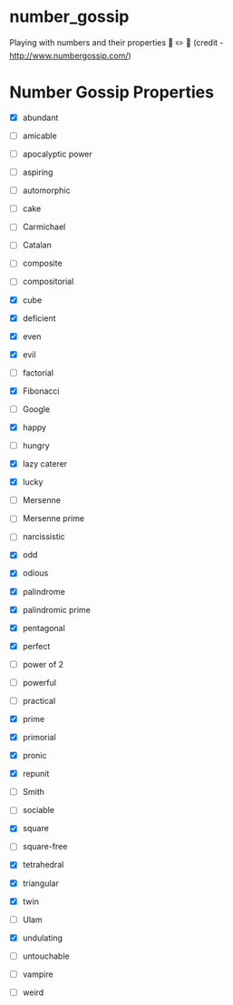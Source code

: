 # number_gossip
Playing with numbers and their properties :notebook: :pencil2: :white_flower: (credit - http://www.numbergossip.com/)

# Number Gossip Properties

- [x] abundant
- [ ] amicable
- [ ] apocalyptic power
- [ ] aspiring
- [ ] automorphic
- [ ] cake
- [ ] Carmichael
- [ ] Catalan
- [ ] composite
- [ ] compositorial
- [x] cube
- [x] deficient
- [x] even
- [x] evil
- [ ] factorial
- [x] Fibonacci
- [ ] Google
- [x] happy
- [ ] hungry
- [x] lazy caterer
- [x] lucky
- [ ] Mersenne
- [ ] Mersenne prime
- [ ] narcissistic
- [x] odd
- [x] odious
- [x] palindrome
- [x] palindromic prime
- [x] pentagonal
- [x] perfect
- [ ] power of 2
- [ ] powerful
- [ ] practical
- [x] prime
- [x] primorial
- [x] pronic
- [x] repunit
- [ ] Smith
- [ ] sociable
- [x] square
- [ ] square-free
- [x] tetrahedral
- [x] triangular
- [x] twin
- [ ] Ulam
- [x] undulating
- [ ] untouchable
- [ ] vampire
- [ ] weird

